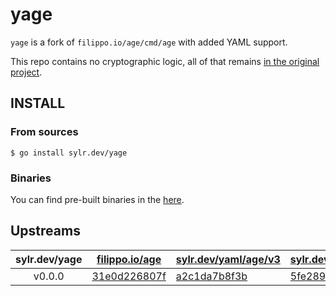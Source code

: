 yage
====

`yage` is a fork of `filippo.io/age/cmd/age` with added YAML support.

This repo contains no cryptographic logic, all of that remains [in the original project](https://github.com/FiloSottile/age).

INSTALL
-------

### From sources

```shell
$ go install sylr.dev/yage
```

### Binaries

You can find pre-built binaries in the [here](https://github.com/sylr/yage/releases).

Upstreams
---------

| sylr.dev/yage | [filippo.io/age](https://github.com/FiloSottile/age) | [sylr.dev/yaml/age/v3](https://github.com/sylr/go-yaml-age) | [sylr.dev/yaml/v3](https://github.com/sylr/go-yaml) |
|:-------------:| ---------------------------------------------------- | ----------------------------------------------------------- | --------------------------------------------------- |
| v0.0.0        | [31e0d226807f](https://github.com/FiloSottile/age/tree/31e0d226807f) | [a2c1da7b8f3b](https://github.com/sylr/go-yaml-age/tree/a2c1da7b8f3b) | [5fe289210a56](https://github.com/sylr/go-yaml/tree/5fe289210a56) |
